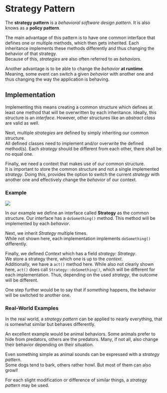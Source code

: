 # Strategy Pattern

The **strategy pattern** is a *behavioral software design pattern*.
It is also knows as a **policy pattern**.

The main advantage of this pattern is to have one common interface that defines one or multiple methods, which then gets inherited.
Each inheritance implements these methods differently and thus changing the behavior of that strategy.  
Because of this, *strategies* are also often referred to as *behaviors*.

Another advantage is to be able to change the *behavior* **at runtime**.
Meaning, some event can switch a given *behavior* with another one and thus changing the way the application is behaving.
 
## Implementation

Implementing this means creating a common structure which defines at least one method that will be overwritten by each inheritance.
Ideally, this structure is an *interface*.
However, other structures like an *abstract class* are valid as well.

Next, multiple *strategies* are defined by simply inheriting our common structure.  
All defined classes need to implement and/or overwrite the defined method(s).
Each *strategy* should be different from each other, there shall be no equal one.

Finally, we need a context that makes use of our common structure.  
It is important to store the common structure and not a single implemented *strategy*.
Doing this, provides the option to switch the current *strategy* with another one and effectively change the *behavior* of our context. 

### Example

![](https://sakul6499.de/api/blog/posts/notes/design_pattern/strategy_pattern/Strategy_Pattern.png)  
  
In our example we define an interface called **Strategy** as the common structure.
Our interface has a `doSomething()` method.
This method will be implemented by each *behavior*.

Next, we inherit *Strategy* multiple times.  
While not shown here, each implementation implements `doSomething()` differently.

Finally, we defined *Context* which has a field *strategy: Strategy*.  
We store a strategy there, which one is up to the *context*.  
Additionally, we have a `act()` method here.
While also not clearly shown here, `act()` does call `Strategy::doSomething()`, which will be different for each implementation.
Thus, depending on the used *strategy*, the outcome will be different.

One step further would be to say that if *something* happens, the behavior will be switched to another one.

### Real-World Examples

In the real world, a *strategy pattern* can be applied to nearly everything, that is somewhat similar but behaves differently.  

An excellent example would be animal behaviors.
Some animals prefer to hide from predators, others are the predators.
Many, if not all, also change their behavior depending on their situation.
  
Even something simple as animal sounds can be expressed with a *strategy pattern*.  
Some dogs tend to bark, others rather howl. But most of them can also growl!

For each slight modification or difference of similar things, a *strategy pattern* may be used.